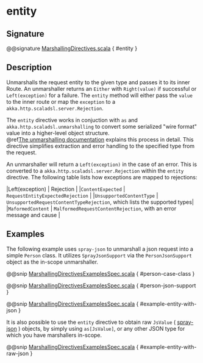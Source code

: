 <a id="entity"></a>
# entity

## Signature

@@signature [MarshallingDirectives.scala](../../../../../../../../../akka-http/src/main/scala/akka/http/scaladsl/server/directives/MarshallingDirectives.scala) { #entity }

## Description

Unmarshalls the request entity to the given type and passes it to its inner Route.  An unmarshaller
returns an `Either` with `Right(value)` if successful or `Left(exception)` for a failure.
The `entity` method will either pass the `value` to the inner route or map the `exception` to a
`akka.http.scaladsl.server.Rejection`.

The `entity` directive works in conjuction with `as` and `akka.http.scaladsl.unmarshalling` to
convert some serialized "wire format" value into a higher-level object structure.  
@ref[The unmarshalling documentation](../../../common/unmarshalling.md#http-unmarshalling-scala) explains this process in detail.
This directive simplifies extraction and error handling to the specified type from the request.

An unmarshaller will return a `Left(exception)` in the case of an error.  This is converted to a
`akka.http.scaladsl.server.Rejection` within the `entity` directive.  The following table lists how exceptions
are mapped to rejections:

|Left(exception)          | Rejection                                                                |
|`ContentExpected`        | `RequestEntityExpectedRejection`                                         |
|`UnsupportedContentType` | `UnsupportedRequestContentTypeRejection`, which lists the supported types|
|`MaformedContent`        | `MalformedRequestContentRejection`, with an error message and cause      |

## Examples

The following example uses `spray-json` to unmarshall a json request into a simple `Person` 
class.  It utilizes `SprayJsonSupport` via the `PersonJsonSupport` object as the in-scope unmarshaller.

@@snip [MarshallingDirectivesExamplesSpec.scala](../../../../../../../test/scala/docs/http/scaladsl/server/directives/MarshallingDirectivesExamplesSpec.scala) { #person-case-class }

@@snip [MarshallingDirectivesExamplesSpec.scala](../../../../../../../test/scala/docs/http/scaladsl/server/directives/MarshallingDirectivesExamplesSpec.scala) { #person-json-support }

@@snip [MarshallingDirectivesExamplesSpec.scala](../../../../../../../test/scala/docs/http/scaladsl/server/directives/MarshallingDirectivesExamplesSpec.scala) { #example-entity-with-json }

It is also possible to use the `entity` directive to obtain raw `JsValue` ( [spray-json](https://github.com/spray/spray-json) ) objects, by simply using
`as[JsValue]`, or any other JSON type for which you have marshallers in-scope.

@@snip [MarshallingDirectivesExamplesSpec.scala](../../../../../../../test/scala/docs/http/scaladsl/server/directives/MarshallingDirectivesExamplesSpec.scala) { #example-entity-with-raw-json }